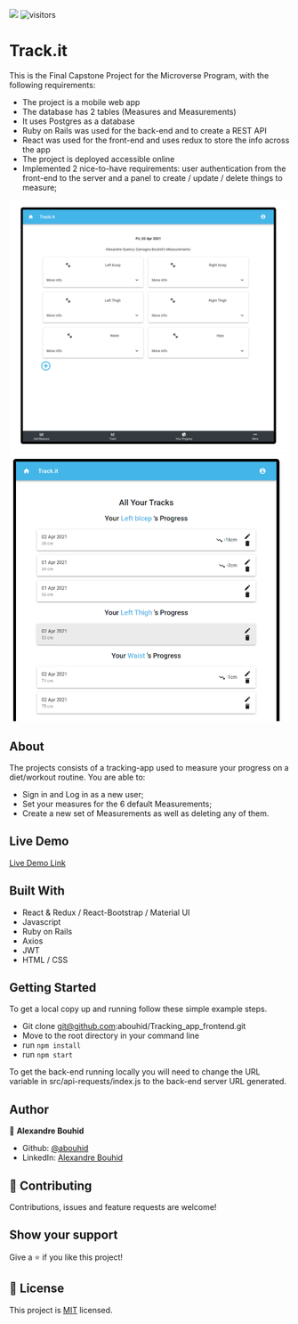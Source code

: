 ![](https://img.shields.io/badge/Microverse-blueviolet)
![visitors](https://visitor-badge.glitch.me/badge?page_id=abouhid/https://github.com/abouhid/Tracking_app_frontend)

# Track.it

This is the Final Capstone Project for the Microverse Program, with the following requirements:

- The project is a mobile web app
- The database has 2 tables (Measures and Measurements)
- It uses Postgres as a database
- Ruby on Rails was used for the back-end and to create a REST API
- React was used for the front-end and uses redux to store the info across the app
- The project is deployed accessible online
- Implemented 2 nice-to-have requirements: user authentication from the front-end to the server and a panel to create / update / delete things to measure;

![screenshot](./src/images/img1.png)
![screenshot](./src/images/img2.png)

## About

The projects consists of a tracking-app used to measure your progress on a diet/workout routine. You are able to:

- Sign in and Log in as a new user;
- Set your measures for the 6 default Measurements;
- Create a new set of Measurements as well as deleting any of them.

## Live Demo

[Live Demo Link](https://trackappalex.netlify.app/)

## Built With

- React & Redux / React-Bootstrap / Material UI
- Javascript
- Ruby on Rails
- Axios
- JWT
- HTML / CSS

## Getting Started

To get a local copy up and running follow these simple example steps.

- Git clone git@github.com:abouhid/Tracking_app_frontend.git
- Move to the root directory in your command line
- run `npm install`
- run `npm start`

To get the back-end running locally you will need to change the URL variable in src/api-requests/index.js to the back-end server URL generated.

## Author

👤 **Alexandre Bouhid**

- Github: [@abouhid](https://github.com/abouhid)
- LinkedIn: [Alexandre Bouhid](https://www.linkedin.com/in/alexandrebouhid/)

## 🤝 Contributing

Contributions, issues and feature requests are welcome!

## Show your support

Give a ⭐️ if you like this project!

## 📝 License

This project is [MIT](lic.url) licensed.
